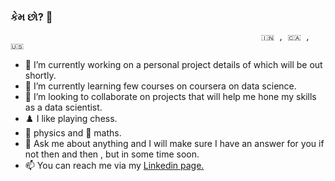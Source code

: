 ### કેમ છો? :pray:

                                                            🇮🇳 , 🇨🇦 , 🇺🇸


- 🔭 I’m currently working on a personal project details of which will be out shortly.
- 🌱 I’m currently learning few courses on coursera on data science.
- 👯 I’m looking to collaborate on projects that will help me hone my skills as a data scientist.
- ♟️ I like playing chess.
- 🚀 physics and 🧮 maths. 
- 💬 Ask me about anything and I will make sure I have an answer for you if not then and then , but in some time soon.
- 📫 You can reach me via my [Linkedin page.](https://www.linkedin.com/in/kaushal-apatel/)
